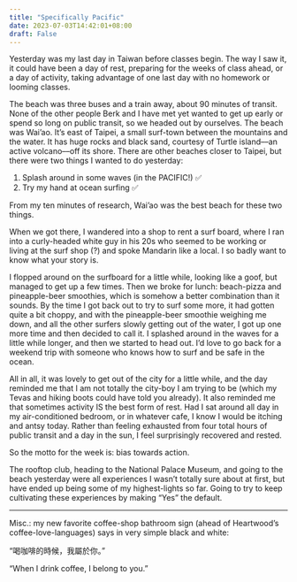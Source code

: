 ```yaml
---
title: "Specifically Pacific"
date: 2023-07-03T14:42:01+08:00
draft: False
---
```



Yesterday was my last day in Taiwan before classes begin. The way I saw 
it, it could have been a day of rest, preparing for the weeks of class 
ahead, or a day of activity, taking advantage of one last day with no 
homework or looming classes.

The beach was three buses and a train away, about 90 minutes of transit. 
None of the other people Berk and I have met yet wanted to get up early or 
spend so long on public transit, so we headed out by ourselves. The beach 
was Wai’ao. It’s east of Taipei, a small surf-town between the mountains 
and the water. It has huge rocks and black sand, courtesy of Turtle 
island––an active volcano––off its shore. There are other beaches closer 
to Taipei, but there were two things I wanted to do yesterday:

1.  Splash around in some waves (in the PACIFIC!) ✅
2.  Try my hand at ocean surfing ✅

From my ten minutes of research, Wai’ao was the best beach for these two 
things. 

When we got there, I wandered into a shop to rent a surf board, where I 
ran into a curly-headed white guy in his 20s who seemed to be working or 
living at the surf shop (?) and spoke Mandarin like a local. I so badly 
want to know what your story is. 

I flopped around on the surfboard for a little while, looking like a goof, 
but managed to get up a few times. Then we broke for lunch: beach-pizza 
and pineapple-beer smoothies, which is somehow a better combination than 
it sounds. By the time I got back out to try to surf some more, it had 
gotten quite a bit choppy, and with the pineapple-beer smoothie weighing 
me down, and all the other surfers slowly getting out of the water, I got 
up one more time and then decided to call it. I splashed around in the 
waves for a little while longer, and then we started to head out. I’d love 
to go back for a weekend trip with someone who knows how to surf and be 
safe in the ocean.

All in all, it was lovely to get out of the city for a little while, and 
the day reminded me that I am not totally the city-boy I am trying to be 
(which my Tevas and hiking boots could have told you already). It also 
reminded me that sometimes activity IS the best form of rest. Had I sat 
around all day in my air-conditioned bedroom, or in whatever cafe, I know 
I would be itching and antsy today. Rather than feeling exhausted from 
four total hours of public transit and a day in the sun, I feel 
surprisingly recovered and rested. 

So the motto for the week is: bias towards action.

The rooftop club, heading to the National Palace Museum, and going to the 
beach yesterday were all experiences I wasn’t totally sure about at first, 
but have ended up being some of my highest-lights so far. Going to try to 
keep cultivating these experiences by making “Yes” the default.  

-------------------------------------------------------------------------

Misc.: my new favorite coffee-shop bathroom sign (ahead of Heartwood’s 
coffee-love-languages) says in very simple black and white:

												
“喝咖啡的時候，我屬於你。”  
										      
“When I drink coffee, I belong to you.”
